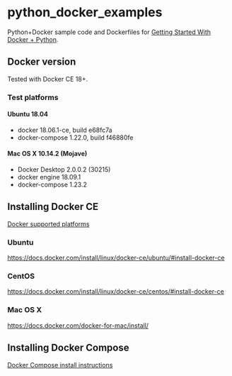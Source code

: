 # python_docker_examples
Python+Docker sample code and Dockerfiles for [Getting Started With Docker + Python](https://docs.google.com/presentation/d/1aEFJ5XVLn_8sJO3nr_I7PfeyO8l3QlZa4tj8DXJMtP4/edit?usp=sharing).

## Docker version

Tested with Docker CE 18+.

### Test platforms
#### Ubuntu 18.04

* docker 18.06.1-ce, build e68fc7a
* docker-compose 1.22.0, build f46880fe

#### Mac OS X 10.14.2 (Mojave)

* Docker Desktop 2.0.0.2 (30215)
* docker engine 18.09.1
* docker-compose 1.23.2

## Installing Docker CE

[Docker supported platforms](https://docs.docker.com/install/#supported-platforms)

### Ubuntu
https://docs.docker.com/install/linux/docker-ce/ubuntu/#install-docker-ce

### CentOS
https://docs.docker.com/install/linux/docker-ce/centos/#install-docker-ce

### Mac OS X
https://docs.docker.com/docker-for-mac/install/

## Installing Docker Compose

[Docker Compose install instructions](https://docs.docker.com/compose/install/#install-compose)

